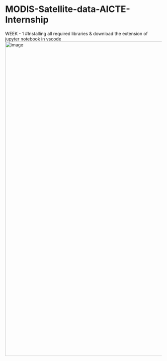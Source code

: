 # MODIS-Satellite-data-AICTE-Internship
WEEK - 1
#Installing all required libraries & download the extension of jupyter notebook in vscode
<img width="1919" height="1009" alt="image" src="https://github.com/user-attachments/assets/163e158a-10cf-44e9-921c-792cb9bf301d" />
